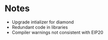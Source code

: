 # Notes

- Upgrade intializer for diamond
- Redundant code in libraries
- Compiler warnings not consistent with EIP20
